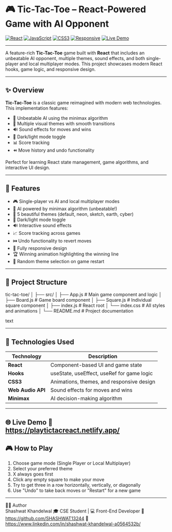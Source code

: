 # 🎮 Tic-Tac-Toe – React-Powered Game with AI Opponent

[![React](https://img.shields.io/badge/React-61DAFB?style=for-the-badge&logo=react&logoColor=black)](#)
[![JavaScript](https://img.shields.io/badge/JavaScript-F7DF1E?style=for-the-badge&logo=javascript&logoColor=black)](#)
[![CSS3](https://img.shields.io/badge/CSS3-1572B6?style=for-the-badge&logo=css3&logoColor=white)](#)
[![Responsive](https://img.shields.io/badge/Mobile--Responsive-00C896?style=for-the-badge)](#)
[![Live Demo](https://img.shields.io/badge/Live-Demo-ff69b4?style=for-the-badge&logo=github)](https://playtictacreact.netlify.app/)

---

A feature-rich **Tic-Tac-Toe** game built with **React** that includes an unbeatable AI opponent, multiple themes, sound effects, and both single-player and local multiplayer modes. This project showcases modern React hooks, game logic, and responsive design.

---

## ✨ Overview

**Tic-Tac-Toe** is a classic game reimagined with modern web technologies. This implementation features:

- 🤖 Unbeatable AI using the minimax algorithm
- 🎨 Multiple visual themes with smooth transitions
- 🔊 Sound effects for moves and wins
- 🌙 Dark/light mode toggle
- 📊 Score tracking
- ⏪ Move history and undo functionality

Perfect for learning React state management, game algorithms, and interactive UI design.

---

## 🔧 Features

- 🎮 Single-player vs AI and local multiplayer modes
- 🧠 AI powered by minimax algorithm (unbeatable!)
- 🎨 5 beautiful themes (default, neon, sketch, earth, cyber)
- 🌙 Dark/light mode toggle
- 🔊 Interactive sound effects
- 📈 Score tracking across games
- ⏮️ Undo functionality to revert moves
- 📱 Fully responsive design
- 🏆 Winning animation highlighting the winning line
- 🎲 Random theme selection on game restart

---

## 📁 Project Structure
tic-tac-toe/
│
├── src/
│ ├── App.js # Main game component and logic
│ ├── Board.js # Game board component
│ ├── Square.js # Individual square component
│ ├── index.js # React root
│ └── index.css # All styles and animations
│
└── README.md # Project documentation

text

---

## 🧠 Technologies Used

| Technology        | Description                                |
|-------------------|--------------------------------------------|
| **React**         | Component-based UI and game state         |
| **Hooks**         | useState, useEffect, useRef for game logic|
| **CSS3**          | Animations, themes, and responsive design |
| **Web Audio API** | Sound effects for moves and wins          |
| **Minimax**       | AI decision-making algorithm              |

---
🌐 Live Demo
🔗 https://playtictacreact.netlify.app/
---

## 🎮 How to Play

1. Choose game mode (Single Player or Local Multiplayer)
2. Select your preferred theme
3. X always goes first
4. Click any empty square to make your move
5. Try to get three in a row horizontally, vertically, or diagonally
6. Use "Undo" to take back moves or "Restart" for a new game

---

🧑‍💻 Author  
Shashwat Khandelwal
🎓 CSE Student | 💻 Front-End Developer
🔗 https://github.com/SHASHWAT13244
🔗 https://www.linkedin.com/in/shashwat-khandelwal-a0564532b/
